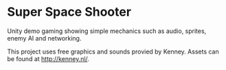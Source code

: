 # Super Space Shooter
Unity demo gaming showing simple mechanics such as audio, sprites, enemy AI and networking.

This project uses free graphics and sounds provied by Kenney. Assets can be found at http://kenney.nl/. 

